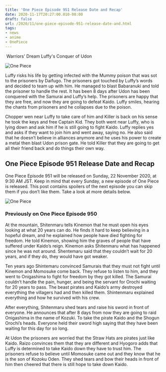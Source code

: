 ```yaml
---
title: 'One Piece Episode 951 Release Date and Recap'
date: 2020-11-17T20:27:00.010-08:00
draft: false
url: /2020/11/one-piece-episode-951-release-date-and.html
tags: 
- news
- anime
- OnePiece
---
```


 Warriors' Dream Luffy's Conquer of Udon

![One Piece](https://lh6.googleusercontent.com/Xw7sZhmRr5q9352xSj4t6RchEpVM9hXd4-2CO5QAmK58n_j0C6O5C1sUEFFoKT8ad_6oWrrlVfZfMZtgBU9WG2Luk9m6tzwLfFKGW3-EG4BPgYv-CaZPzhEq0F_YHHTmJqjOqkMC)

Luffy risks his life by getting infected with the Mummy poison that was sot to the prisoners by Daifugo. The prisoners got touched by Luffy’s words and decided to team up with him. He managed to blast Babaranuki and told the prisoner to handle the rest. It has been 8 days after Udon has been conquered with the Samurai and Luffy’s help. The prisoners are happy that they are free, and now they are going to defeat Kaido. Luffy smiles, hearing the chants from prisoners and he collapses due to the poison.

Chopper wen near Luffy to take care of him and Killer is back on his sense he took the keys and free Captain Kid. They both went near Luffy, who is lying down and ask him if he is still going to fight Kaido. Luffy replies yes and asks if they want to join him and went away, saying no. He also said that he doesn’t believe in alliances anymore and he uses his power to create a metal then blast Udon prison gate. He told Killer that they are going to get all their friend back and do things their own way.

One Piece Episode 951 Release Date and Recap
--------------------------------------------

One Piece Episode 951 will be released on Sunday, 22 November 2020, at 9:30 AM JST. Keep in mind that every Sunday, a new episode of One Piece is released. This post contains spoilers of the next episode you can skip them if you don’t like them. Take a look at more details below.

![One Piece](https://lh5.googleusercontent.com/c69Wx4jzWEXBamdflcKJXnJNcMcg50dPoaWKBhuF4H7Qxla9Mu_9mysD3junrFVLq8oYIkkQZqMAWQ2oLAvPNq9YM0NF-N1wOz70jeNrN7YAVZDK1Aa6VXIpvtEf8bnyip6zVA88)

### Previously on One Piece Episode 950

At the mountain, Shitenmaru tells Kinemon that he must open his eyes looking at what 20 years can do. He finds it hard to keep believing in a hopeful dream, and he explained how people have died fighting for freedom. He told Kinemon, showing him the graves of people that have suffered under Kaido’s reign. Kinemon asks Shitenmaru what has happened since he was not around. Shentemaru said that they couldn’t wait for 20 years, and if they do, they would have got weaker.

Ten years ago Shintemaru convinced Samurais that they must not fight until Kinemon and Momosuke come back. They refuse to listen to him, and they went to Onigashima to fight for freedom by they got killed. The Samurai couldn’t handle the pain, hunger, and being the servant for Orochi waiting for 20 years to pass. The beast pirates and Kaido’s army destroyed everything the villagers had and then killed them. Shintenmaru explained everything and how he survived with his crew.

After everything, Shitenmaru shed tears and raise his sword in front of everyone. He announces that after 8 days from now they are going to raid Onigashima in the name of Kozuki. To take the pirate Kaido and the Shogun Orochi’s heads. Everyone held their sword high saying that they have been waiting for this day for so long.

At Udon the prisoners are worried that the Straw Hats are pirates just like Kaido. Raizo convinces them that they are different and Hyogoro adds that Luffy is determined to take Kaido down they have to trust him. The prisoners refuse to believe until Momosuke came out and they know that he is the son of Kozoku Oden. They shed tears and bow their heads in front of him then cheered that there is still hope to take down Kaido.
